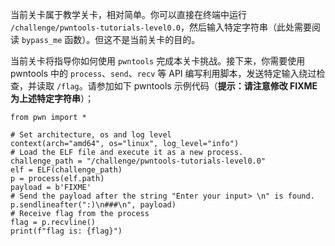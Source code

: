当前关卡属于教学关卡，相对简单。你可以直接在终端中运行 `/challenge/pwntools-tutorials-level0.0`，然后输入特定字符串（此处需要阅读 `bypass_me` 函数）。但这不是当前关卡的目的。

当前关卡将指导你如何使用 `pwntools` 完成本关卡挑战。接下来，你需要使用 pwntools 中的 `process`、`send`、`recv` 等 API 编写利用脚本，发送特定输入绕过检查，并读取 `/flag`。请参加如下 pwntools 示例代码（**提示：请注意修改 FIXME 为上述特定字符串**）；

```
from pwn import *

# Set architecture, os and log level
context(arch="amd64", os="linux", log_level="info")
# Load the ELF file and execute it as a new process.
challenge_path = "/challenge/pwntools-tutorials-level0.0"
elf = ELF(challenge_path)
p = process(elf.path)
payload = b'FIXME'
# Send the payload after the string "Enter your input> \n" is found.
p.sendlineafter(":)\n###\n", payload)
# Receive flag from the process
flag = p.recvline()
print(f"flag is: {flag}")
```